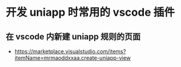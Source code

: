 # 开发 uniapp 时常用的 vscode 插件

## 在 vscode 内新建 uniapp 规则的页面

- https://marketplace.visualstudio.com/items?itemName=mrmaoddxxaa.create-uniapp-view
